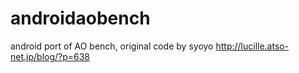 # androidaobench
android port of AO bench, original code by syoyo http://lucille.atso-net.jp/blog/?p=638
